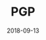 ---
title: PGP
date: 2018-09-13
image: pgp.png
creditName: Webcomic xkcd, por Randall Munroe
creditLink: https://www.xkcd.com/1181/
---